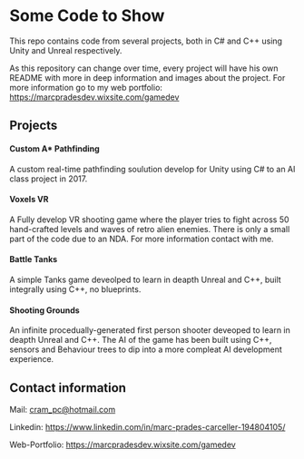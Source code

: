 Some Code to Show
===============
This repo contains code from several projects, both in C# and C++ using Unity and Unreal respectively.

As this repository can change over time, every project will have his own README with more in deep information and images about the project. For more information go to my web portfolio: https://marcpradesdev.wixsite.com/gamedev

Projects
---------------

#### Custom A* Pathfinding
A custom real-time pathfinding soulution develop for Unity using C# to an AI class project in 2017.


#### Voxels VR
A Fully develop VR shooting game where the player tries to fight across 50 hand-crafted levels and waves of retro alien enemies.
There is only a small part of the code due to an NDA. For more information contact with me.

#### Battle Tanks
A simple Tanks game deveolped to learn in deapth Unreal and C++, built integrally using C++, no blueprints.


#### Shooting Grounds
An infinite procedually-generated first person shooter deveoped to learn in deapth Unreal and C++. The AI of the game has been built using C++, sensors and Behaviour trees to dip into a more compleat AI development experience.


Contact information
---------------
Mail: cram_pc@hotmail.com

Linkedin: https://www.linkedin.com/in/marc-prades-carceller-194804105/

Web-Portfolio: https://marcpradesdev.wixsite.com/gamedev
